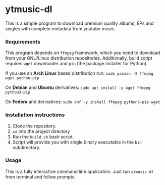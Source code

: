 # ytmusic-dl
This is a simple program to download premium quality albums, EPs and singles with complete metadata from youtube music.

### Requirements
This program depends on `ffmpeg` framework, which you need to download from your GNU/Linux distribution repositories.
Additionally, build script requires `wget` downloader and `pip` (the package installer for Python).

If you use an **Arch Linux** based distribution run:
`sudo pacman -S ffmpeg wget python-pip`

On **Debian** and **Ubuntu** derivatives:
`sudo apt install -y wget ffmpeg python3-pip`

On **Fedora** and derivatives:
`sudo dnf -y install ffmpeg python3-pip wget`

### Installation instructions
1. Clone the repository.
2. `cd` into the project directory
3. Run the `build.sh` bash script.
4. Script will provide you with single binary executable in the `bin` subdirectory.
### Usage
This is a fully interactive command line application. Just run `ytmusic-dl` from terminal and follow prompts.
